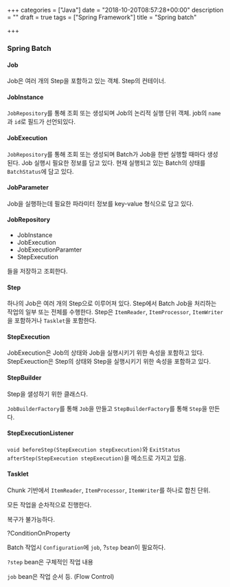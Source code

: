 +++
categories = ["Java"]
date = "2018-10-20T08:57:28+00:00"
description = ""
draft = true
tags = ["Spring Framework"]
title = "Spring batch"

+++
### Spring Batch

#### Job

Job은 여러 개의 Step을 포함하고 있는 객체. Step의 컨테이너.

#### JobInstance

`JobRepository`를 통해 조회 또는 생성되며 Job의 논리적 실행 단위 객체. job의 `name`과 `id`로 필드가 선언되있다.

#### JobExecution

`JobRepository`를 통해 조회 또는 생성되며 Batch가 Job을 한번 실행할 때마다 생성된다. Job 실행시 필요한 정보를 담고 있다. 현재 실행되고 있는 Batch의 상태를 `BatchStatus`에 담고 있다.

#### JobParameter

Job을 실행하는데 필요한 파라미터 정보를 key-value 형식으로 담고 있다.

#### JobRepository

* JobInstance
* JobExecution
* JobExecutionParamter
* StepExecution

들을 저장하고 조회한다.

#### Step

하나의 Job은 여러 개의 Step으로 이루어져 있다. Step에서 Batch Job을 처리하는 작업의 일부 또는 전체를 수행한다. Step은 `ItemReader`, `ItemProcessor`, `ItemWriter`을 포함하거나 `Tasklet`을 포함한다.

#### StepExecution

JobExecution은 Job의 상태와 Job을 실행시키기 위한 속성을 포함하고 있다. StepExeuction은 Step의 상태와 Step을 실행시키기 위한 속성을 포함하고 있다.

#### StepBuilder

Step을 샐성하기 위한 클래스다.

`JobBuilderFactory`를 통해 `Job`을 만들고 `StepBuilderFactory`를 통해 `Step`을 만든다.

#### StepExecutionListener

`void beforeStep(StepExecution stepExecution)`와 `ExitStatus afterStep(StepExecution stepExecution)`을 메소드로 가지고 있음.

#### Tasklet

Chunk 기반에서 `ItemReader`, `ItemProcessor`, `ItemWriter`를 하나로 합친 단위.

모든 작업을 순차적으로 진행한다.

복구가 불가능하다.

  
?ConditionOnProperty

Batch 작업시 `Configuration`에 `job`, ?`step` bean이 필요하다.

`?step` bean은 구체적인 작업 내용

`job` bean은 작업 순서 등. (Flow Control)